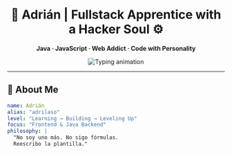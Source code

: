 <h1 align="center">🧪 Adrián | Fullstack Apprentice with a Hacker Soul ⚙️</h1>

<p align="center"><strong>Java · JavaScript · Web Addict · Code with Personality</strong></p>

<p align="center">
  <img src="https://readme-typing-svg.demolab.com?font=Fira+Code&pause=800&color=00FFD5&vCenter=true&center=true&width=460&lines=Breaking+Tutorials+Since+2024;From+Chess+Boards+to+E-Commerce;I+Code+With+Passion+%26+Purpose" alt="Typing animation" />
</p>

---

## 🧬 About Me

```yaml
name: Adrián
alias: "adrilaso"
level: "Learning → Building → Leveling Up"
focus: "Frontend & Java Backend"
philosophy: |
  "No soy uno más. No sigo fórmulas.
  Reescribo la plantilla."
